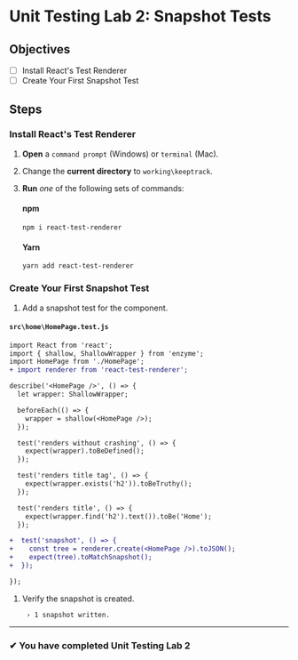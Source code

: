 # Unit Testing Lab 2: Snapshot Tests

## Objectives

- [ ] Install React's Test Renderer
- [ ] Create Your First Snapshot Test

## Steps

### Install React's Test Renderer

1. **Open** a `command prompt` (Windows) or `terminal` (Mac).
1. Change the **current directory** to `working\keeptrack`.
1. **Run** _one_ of the following sets of commands:

   #### npm

   ```shell
   npm i react-test-renderer
   ```

   #### Yarn

   ```shell
   yarn add react-test-renderer
   ```

### Create Your First Snapshot Test

1. Add a snapshot test for the component.

#### `src\home\HomePage.test.js`

```diff
import React from 'react';
import { shallow, ShallowWrapper } from 'enzyme';
import HomePage from './HomePage';
+ import renderer from 'react-test-renderer';

describe('<HomePage />', () => {
  let wrapper: ShallowWrapper;

  beforeEach(() => {
    wrapper = shallow(<HomePage />);
  });

  test('renders without crashing', () => {
    expect(wrapper).toBeDefined();
  });

  test('renders title tag', () => {
    expect(wrapper.exists('h2')).toBeTruthy();
  });

  test('renders title', () => {
    expect(wrapper.find('h2').text()).toBe('Home');
  });

+  test('snapshot', () => {
+    const tree = renderer.create(<HomePage />).toJSON();
+    expect(tree).toMatchSnapshot();
+  });

});
```

1. Verify the snapshot is created.

   ```shell
    › 1 snapshot written.
   ```

---

### &#10004; You have completed Unit Testing Lab 2

